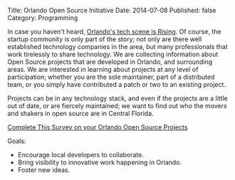 ﻿Title: Orlando Open Source Initiative
Date: 2014-07-08
Published: false
Category: Programming
  
In case you haven't heard, [Orlando's tech scene is Rising](http://www.floridatechnologyjournal.com/orlandorising).
Of course, the startup community is only part of the story; not only are there well established technology companies
in the area, but many professionals that work tirelessly to share technology. 
We are collecting information about Open Source projects that are developed in Orlando, and surrounding areas. 
We are interested in learning about projects at any level of participation; whether you are the sole 
maintainer, part of a distributed team, or you simply have contributed a patch or two to an existing project.

Projects can be in any technology stack, and even if the projects are a little out of date, or are 
fiercely maintained; we want to find out who the movers and shakers in open source are in Central Florida.

[Complete This Survey on your Orlando Open Source Projects](https://docs.google.com/forms/d/1IPrM4dBG6Cb9RXXDQa3ay3Vl4EaolLKoAxCXWvJ1iSE/edit)

Goals:

* Encourage local developers to collaborate.
* Bring visibility to innovative work happening in Orlando.
* Foster new ideas.